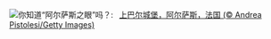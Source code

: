 ![](https://www.bing.com/th?id=OHR.HautBarr_ZH-CN8274813404_UHD.jpg&w=1000)你知道“阿尔萨斯之眼”吗？:&nbsp;&ensp;[上巴尔城堡，阿尔萨斯，法国 (© Andrea Pistolesi/Getty Images)](https://www.bing.com/th?id=OHR.HautBarr_ZH-CN8274813404_UHD.jpg)
<br><br/>

